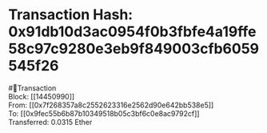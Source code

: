 
Transaction Hash: 0x91db10d3ac0954f0b3fbfe4a19ffe58c97c9280e3eb9f849003cfb6059545f26
====================================================================================
  
#💸Transaction  
Block: [[14450990]]  
From: [[0x7f268357a8c2552623316e2562d90e642bb538e5]]  
To: [[0x9fec55b6b87b10349518b05c3bf6c0e8ac9792cf]]  
Transferred: 0.0315 Ether